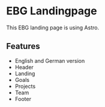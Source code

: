 # EBG Landingpage

This EBG landing page is using Astro. 

## Features

- English and German version
- Header
- Landing
- Goals
- Projects
- Team
- Footer